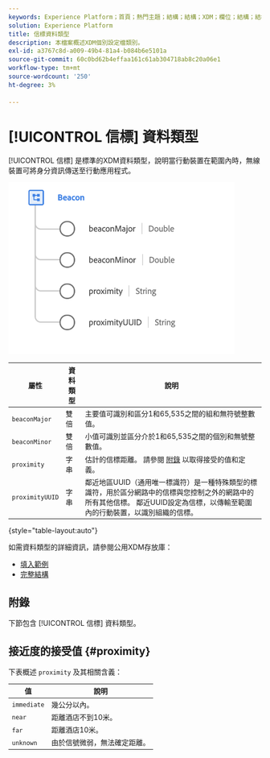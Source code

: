 ```yaml
---
keywords: Experience Platform；首頁；熱門主題；結構；結構；XDM；欄位；結構；結構；信標；互動詳細資訊；資料類型；資料類型；
solution: Experience Platform
title: 信標資料類型
description: 本檔案概述XDM個別設定檔類別。
exl-id: a3767c8d-a009-49b4-81a4-b084b6e5101a
source-git-commit: 60c0bd62b4effaa161c61ab304718ab8c20a06e1
workflow-type: tm+mt
source-wordcount: '250'
ht-degree: 3%

---
```


# [!UICONTROL 信標] 資料類型

[!UICONTROL 信標] 是標準的XDM資料類型，說明當行動裝置在範圍內時，無線裝置可將身分資訊傳送至行動應用程式。

<img src="../images/data-types/beacon.png" width="450" /><br />

| 屬性 | 資料類型 | 說明 |
| --- | --- | --- |
| `beaconMajor` | 雙倍 | 主要值可識別和區分1和65,535之間的組和無符號整數值。 |
| `beaconMinor` | 雙倍 | 小值可識別並區分介於1和65,535之間的個別和無號整數值。 |
| `proximity` | 字串 | 估計的信標距離。 請參閱 [附錄](#proximity) 以取得接受的值和定義。 |
| `proximityUUID` | 字串 | 鄰近地區UUID（通用唯一標識符）是一種特殊類型的標識符，用於區分網路中的信標與您控制之外的網路中的所有其他信標。 鄰近UUID設定為信標，以傳輸至範圍內的行動裝置，以識別組織的信標。 |

{style="table-layout:auto"}

如需資料類型的詳細資訊，請參閱公用XDM存放庫：

* [填入範例](https://github.com/adobe/xdm/blob/master/components/datatypes/deprecated/beacon-interaction-details.example.1.json)
* [完整結構](https://github.com/adobe/xdm/blob/master/components/datatypes/deprecated/beacon-interaction-details.schema.json)

## 附錄

下節包含 [!UICONTROL 信標] 資料類型。

## 接近度的接受值 {#proximity}

下表概述 `proximity` 及其相關含義：

| 值 | 說明 |
| --- | --- |
| `immediate` | 幾公分以內。 |
| `near` | 距離酒店不到10米。 |
| `far` | 距離酒店10米。 |
| `unknown` | 由於信號微弱，無法確定距離。 |
